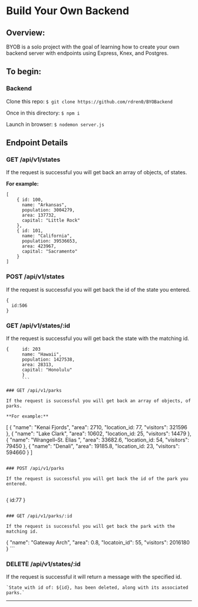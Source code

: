# Build Your Own Backend

## Overview:

BYOB is a solo project with the goal of learning how to create your own backend server with endpoints using Express, Knex, and Postgres.

## To begin:

### Backend

Clone this repo: `$ git clone https://github.com/rdren0/BYOBackend`

Once in this directory: `$ npm i`

Launch in browser: `$ nodemon server.js`

## Endpoint Details

### GET /api/v1/states

If the request is successful you will get back an array of objects, of states.

**For example:**

```
[
    { id: 100,
      name: "Arkansas",
      population: 3004279,
      area: 137732,
      capital: "Little Rock"
    },
    { id: 101,
      name: "California",
      population: 39536653,
      area: 423967,
      capital: "Sacramento"
    }
]
```

### POST /api/v1/states

If the request is successful you will get back the id of the state you entered.


```
{
  id:506
}
```

### GET /api/v1/states/:id

If the request is successful you will get back the state with the matching id.
```
{     id: 203
      name: "Hawaii",
      population: 1427538,
      area: 28313,
      capital: "Honolulu"
      }
      ```

### GET /api/v1/parks

If the request is successful you will get back an array of objects, of parks.

**For example:**

```
[
     {
        "name": "Kenai Fjords",
        "area": 2710,
        "location_id: 77,
        "visitors": 321596
      },
      {
        "name": "Lake Clark",
        "area": 10602,
        "location_id: 25,
        "visitors": 14479
      },
      {
        "name": "Wrangell–St. Elias ",
        "area": 33682.6,
        "location_id: 54,
        "visitors": 79450
      },
      {
        "name": "Denali",
        "area": 19185.8,
        "location_id: 23,
        "visitors": 594660
      }
]
```

### POST /api/v1/parks

If the request is successful you will get back the id of the park you entered.


```
{
  id:77
}
```

### GET /api/v1/parks/:id

If the request is successful you will get back the park with the matching id.
```
{
        "name": "Gateway Arch",
        "area": 0.8,
        "locatoin_id": 55,
        "visitors": 2016180
      }
      ```


### DELETE /api/v1/states/:id

If the request is successful it will return a message with the specified id.


```
`State with id of: ${id}, has been deleted, along with its associated parks.`
```

---

